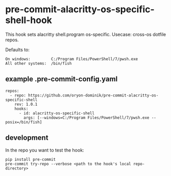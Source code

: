 # pre-commit-alacritty-os-specific-shell-hook

This hook sets alacritty shell.program os-specific. Usecase: cross-os dotfile repos.

Defaults to:

    On windows:         C:/Program Files/PowerShell/7/pwsh.exe
    All other systems:  /bin/fish


## example .pre-commit-config.yaml

    repos:
      - repo: https://github.com/oryon-dominik/pre-commit-alacritty-os-specific-shell
        rev: 1.0.1
        hooks:
          - id: alacritty-os-specific-shell
            args: [--windows=C:/Program Files/PowerShell/7/pwsh.exe --posix=/bin/fish]



## development

In the repo you want to test the hook:

    pip install pre-commit
    pre-commit try-repo --verbose <path to the hook's local repo-directory>
